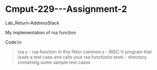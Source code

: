 # Cmput-229---Assignment-2
Lab_Return-AddressStack

My implementation of rsa function

Code:\n
> rsa.s - rsa function in this file\n
> common.s - RISC-V program that loads a test case and calls your rsa function\n
> tests - directory containing some sample test cases
